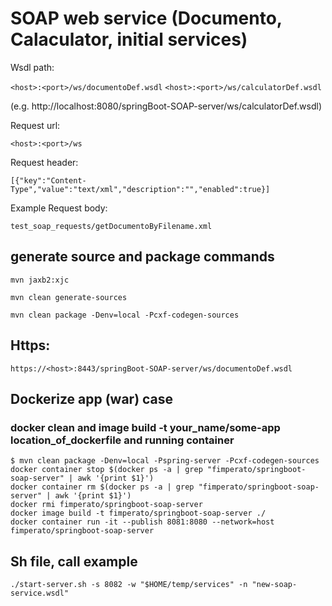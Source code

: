 # SOAP web service (Documento, Calaculator, initial services)

Wsdl path: 

`<host>:<port>/ws/documentoDef.wsdl`
`<host>:<port>/ws/calculatorDef.wsdl`

(e.g. http://localhost:8080/springBoot-SOAP-server/ws/calculatorDef.wsdl)

Request url: 

`<host>:<port>/ws`

Request header: 

`[{"key":"Content-Type","value":"text/xml","description":"","enabled":true}]`

Example Request body: 

`test_soap_requests/getDocumentoByFilename.xml`

## generate source and package commands
`mvn jaxb2:xjc`

`mvn clean generate-sources`

`mvn clean package -Denv=local -Pcxf-codegen-sources`

## Https: 

`https://<host>:8443/springBoot-SOAP-server/ws/documentoDef.wsdl`


## Dockerize app (war) case
### docker clean and image build -t your_name/some-app location_of_dockerfile and running container

```
$ mvn clean package -Denv=local -Pspring-server -Pcxf-codegen-sources
docker container stop $(docker ps -a | grep "fimperato/springboot-soap-server" | awk '{print $1}')
docker container rm $(docker ps -a | grep "fimperato/springboot-soap-server" | awk '{print $1}')
docker rmi fimperato/springboot-soap-server
docker image build -t fimperato/springboot-soap-server ./
docker container run -it --publish 8081:8080 --network=host fimperato/springboot-soap-server

```

## Sh file, call example

`./start-server.sh -s 8082 -w "$HOME/temp/services" -n "new-soap-service.wsdl" `
